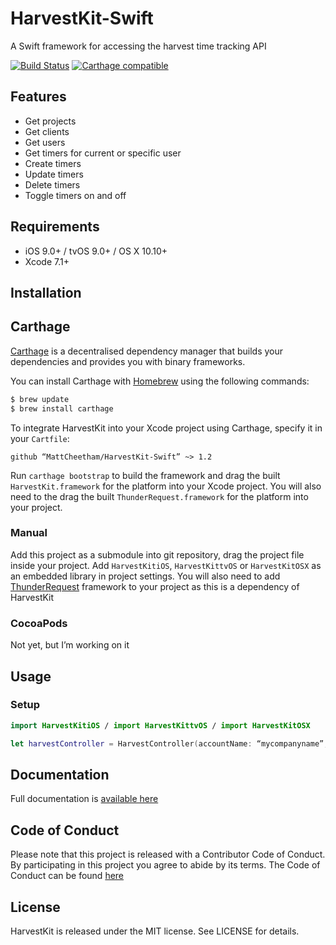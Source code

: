 # HarvestKit-Swift
A Swift framework for accessing the harvest time tracking API

[![Build Status](https://travis-ci.org/MattCheetham/HarvestKit-Swift.svg?branch=master)](https://travis-ci.org/MattCheetham/HarvestKit-Swift) [![Carthage compatible](https://img.shields.io/badge/Carthage-compatible-4BC51D.svg?style=flat)](https://github.com/Carthage/Carthage)


## Features
- Get projects
- Get clients
- Get users
- Get timers for current or specific user
- Create timers
- Update timers
- Delete timers
- Toggle timers on and off

## Requirements

- iOS 9.0+ / tvOS 9.0+ / OS X 10.10+
- Xcode 7.1+

## Installation

## Carthage

[Carthage](https://github.com/Carthage/Carthage) is a decentralised dependency manager that builds your dependencies and provides you with binary frameworks.

You can install Carthage with [Homebrew](http://brew.sh/) using the following commands:

```bash
$ brew update
$ brew install carthage
```

To integrate HarvestKit into your Xcode project using Carthage, specify it in your `Cartfile`:

```ogdl
github “MattCheetham/HarvestKit-Swift” ~> 1.2
```

Run `carthage bootstrap` to build the framework and drag the built `HarvestKit.framework` for the platform into your Xcode project.
You will also need to the drag the built `ThunderRequest.framework` for the platform into your project.


### Manual
Add this project as a submodule into git repository, drag the project file inside your project. Add `HarvestKitiOS`, `HarvestKittvOS` or `HarvestKitOSX` as an embedded library in project settings. You will also need to add [ThunderRequest](https://github.com/3sidedcube/iOS-ThunderRequest) framework to your project as this is a dependency of HarvestKit

### CocoaPods

Not yet, but I’m working on it

## Usage

### Setup

```swift
import HarvestKitiOS / import HarvestKittvOS / import HarvestKitOSX

let harvestController = HarvestController(accountName: “mycompanyname”, username: “example@mycompany.com”, password: “1234”)
```

## Documentation

Full documentation is [available here](http://mattcheetham.github.io/HarvestKit-Swift)

## Code of Conduct
Please note that this project is released with a Contributor Code of Conduct. By participating in this project you agree to abide by its terms.
The Code of Conduct can be found [here](CODE_OF_CONDUCT.md)
## License

HarvestKit is released under the MIT license. See LICENSE for details.